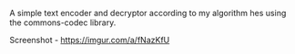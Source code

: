 A simple text encoder and decryptor according to my algorithm hes using the commons-codec library.

Screenshot - https://imgur.com/a/fNazKfU